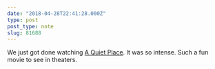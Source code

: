```yaml
---
date: "2018-04-28T22:41:28.000Z"
type: post 
post_type: note
slug: 81688
---
```

We just got done watching [A Quiet Place](https://youtu.be/p9wE8dyzEJE). It was so intense. Such a fun movie to see in theaters. 
